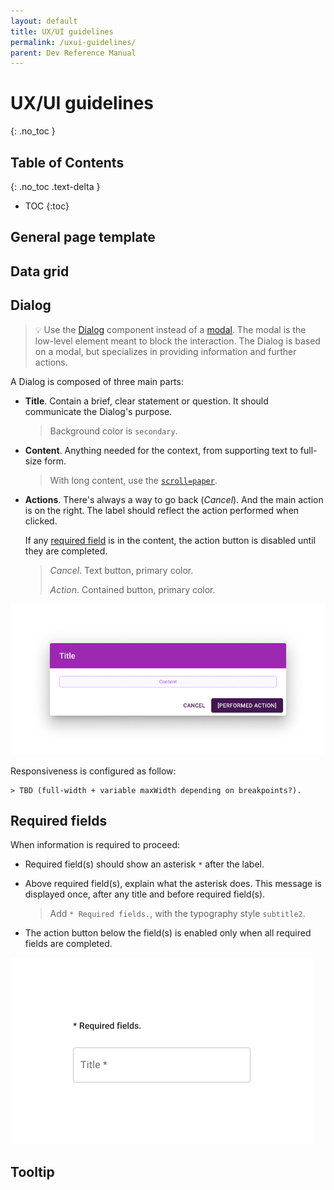 ```yaml
---
layout: default
title: UX/UI guidelines
permalink: /uxui-guidelines/
parent: Dev Reference Manual
---
```

# UX/UI guidelines
{: .no_toc }

## Table of Contents
{: .no_toc .text-delta }

- TOC
{:toc}

## General page template

## Data grid

## Dialog

> 💡 Use the [Dialog](https://mui.com/material-ui/react-dialog/) component instead of a [modal](https://mui.com/material-ui/react-modal/). The modal is the low-level element meant to block the interaction. The Dialog is based on a modal, but specializes in providing information and further actions.

A Dialog is composed of three main parts:
* **Title**. Contain a brief, clear statement or question. It should communicate the Dialog's purpose.

    > Background color is `secondary`.

* **Content**. Anything needed for the context, from supporting text to full-size form. 

    > With long content, use the [`scroll=paper`](https://mui.com/material-ui/react-dialog/#scrolling-long-content).

* **Actions**. There's always a way to go back (*Cancel*). And the main action is on the right. The label should reflect the action performed when clicked.

    If any [required field](https://pankosmia.dev/uxui-guidelines/#required-fields) is in the content, the action button is disabled until they are completed.

    > *Cancel*. Text button, primary color.
    >
    > *Action*. Contained button, primary color.

![Example text field with guidance above](../../assets/images/dev-reference-manual/dialog-1.png)

Responsiveness is configured as follow:

    > TBD (full-width + variable maxWidth depending on breakpoints?).

## Required fields

When information is required to proceed:
* Required field(s) should show an asterisk `*` after the label.
* Above required field(s), explain what the asterisk does. This message is displayed once, after any title and before required field(s).

    > Add `* Required fields.`, with the typography style `subtitle2`.

* The action button below the field(s) is enabled only when all required fields are completed.

![Example text field with guidance above](../../assets/images/dev-reference-manual/required-fields-1.png)

## Tooltip
